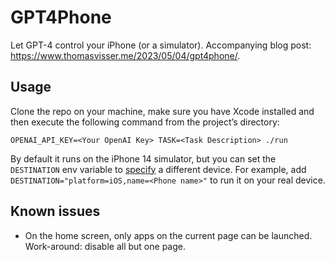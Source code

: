 # GPT4Phone
Let GPT-4 control your iPhone (or a simulator). Accompanying blog post: https://www.thomasvisser.me/2023/05/04/gpt4phone/.

## Usage
Clone the repo on your machine, make sure you have Xcode installed and then execute the following command from the project’s directory:

```
OPENAI_API_KEY=<Your OpenAI Key> TASK=<Task Description> ./run
```

By default it runs on the iPhone 14 simulator, but you can set the `DESTINATION` env variable to [specify](https://mokacoding.com/blog/xcodebuild-destination-options/) a different device. For example, add `DESTINATION="platform=iOS,name=<Phone name>"` to run it on your real device.

## Known issues
- On the home screen, only apps on the current page can be launched. Work-around: disable all but one page.
